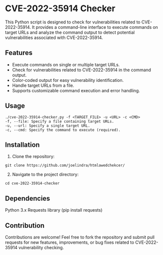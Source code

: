# CVE-2022-35914 Checker

This Python script is designed to check for vulnerabilities related to CVE-2022-35914. It provides a command-line interface to execute commands on target URLs and analyze the command output to detect potential vulnerabilities associated with CVE-2022-35914.

## Features

- Execute commands on single or multiple target URLs.
- Check for vulnerabilities related to CVE-2022-35914 in the command output.
- Color-coded output for easy vulnerability identification.
- Handle target URLs from a file.
- Supports customizable command execution and error handling.

## Usage

```
./cve-2022-35914-checker.py -f <TARGET_FILE> -u <URL> -c <CMD>
-f, --file: Specify a file containing target URLs.
-u, --url: Specify a single target URL.
-c, --cmd: Specify the command to execute (required).
```

## Installation
1. Clone the repository:
```
git clone https://github.com/joelindra/htmlawedchekcer/
```
2. Navigate to the project directory:
```
cd cve-2022-35914-checker
```

## Dependencies
Python 3.x
Requests library (pip install requests)

## Contribution
Contributions are welcome! Feel free to fork the repository and submit pull requests for new features, improvements, or bug fixes related to CVE-2022-35914 vulnerability checking.
